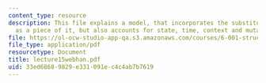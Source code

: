 ```yaml
---
content_type: resource
description: This file explains a model, that incorporates the substitution model
  as a piece of it, but also accounts for state, time, context and mutation.
file: https://ol-ocw-studio-app-qa.s3.amazonaws.com/courses/6-001-structure-and-interpretation-of-computer-programs-spring-2005/33ed68689829e331091ec4c4ab7b7619_lecture15webhan.pdf
file_type: application/pdf
resourcetype: Document
title: lecture15webhan.pdf
uid: 33ed6868-9829-e331-091e-c4c4ab7b7619
---
```

